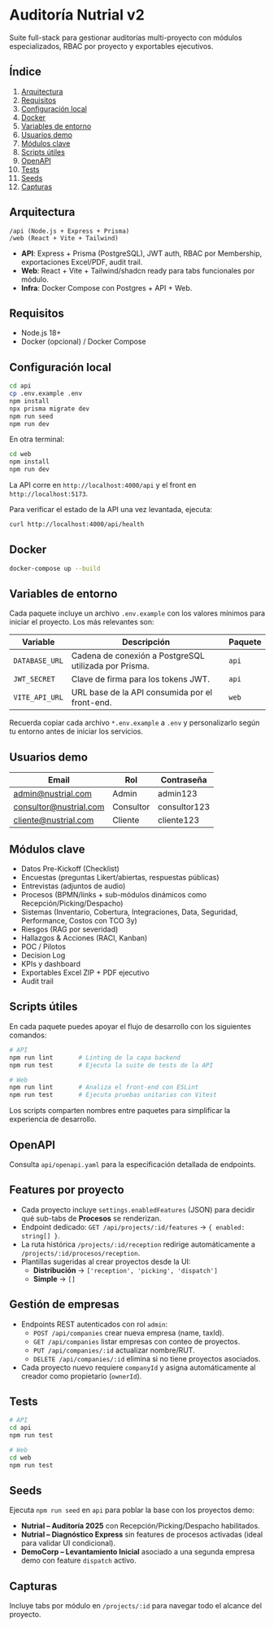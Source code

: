 # Auditoría Nutrial v2

Suite full-stack para gestionar auditorías multi-proyecto con módulos especializados, RBAC por proyecto y exportables ejecutivos.

## Índice

1. [Arquitectura](#arquitectura)
2. [Requisitos](#requisitos)
3. [Configuración local](#configuración-local)
4. [Docker](#docker)
5. [Variables de entorno](#variables-de-entorno)
6. [Usuarios demo](#usuarios-demo)
7. [Módulos clave](#módulos-clave)
8. [Scripts útiles](#scripts-útiles)
9. [OpenAPI](#openapi)
10. [Tests](#tests)
11. [Seeds](#seeds)
12. [Capturas](#capturas)

## Arquitectura

```
/api (Node.js + Express + Prisma)
/web (React + Vite + Tailwind)
```

- **API**: Express + Prisma (PostgreSQL), JWT auth, RBAC por Membership, exportaciones Excel/PDF, audit trail.
- **Web**: React + Vite + Tailwind/shadcn ready para tabs funcionales por módulo.
- **Infra**: Docker Compose con Postgres + API + Web.

## Requisitos

- Node.js 18+
- Docker (opcional) / Docker Compose

## Configuración local

```bash
cd api
cp .env.example .env
npm install
npx prisma migrate dev
npm run seed
npm run dev
```

En otra terminal:

```bash
cd web
npm install
npm run dev
```

La API corre en `http://localhost:4000/api` y el front en `http://localhost:5173`.

Para verificar el estado de la API una vez levantada, ejecuta:

```bash
curl http://localhost:4000/api/health
```

## Docker

```bash
docker-compose up --build
```

## Variables de entorno

Cada paquete incluye un archivo `.env.example` con los valores mínimos para iniciar el proyecto. Los más relevantes son:

| Variable | Descripción | Paquete |
| --- | --- | --- |
| `DATABASE_URL` | Cadena de conexión a PostgreSQL utilizada por Prisma. | `api` |
| `JWT_SECRET` | Clave de firma para los tokens JWT. | `api` |
| `VITE_API_URL` | URL base de la API consumida por el front-end. | `web` |

Recuerda copiar cada archivo `*.env.example` a `.env` y personalizarlo según tu entorno antes de iniciar los servicios.

## Usuarios demo

| Email | Rol | Contraseña |
| --- | --- | --- |
| admin@nustrial.com | Admin | admin123 |
| consultor@nustrial.com | Consultor | consultor123 |
| cliente@nustrial.com | Cliente | cliente123 |

## Módulos clave

- Datos Pre-Kickoff (Checklist)
- Encuestas (preguntas Likert/abiertas, respuestas públicas)
- Entrevistas (adjuntos de audio)
- Procesos (BPMN/links + sub-módulos dinámicos como Recepción/Picking/Despacho)
- Sistemas (Inventario, Cobertura, Integraciones, Data, Seguridad, Performance, Costos con TCO 3y)
- Riesgos (RAG por severidad)
- Hallazgos & Acciones (RACI, Kanban)
- POC / Pilotos
- Decision Log
- KPIs y dashboard
- Exportables Excel ZIP + PDF ejecutivo
- Audit trail

## Scripts útiles

En cada paquete puedes apoyar el flujo de desarrollo con los siguientes comandos:

```bash
# API
npm run lint       # Linting de la capa backend
npm run test       # Ejecuta la suite de tests de la API

# Web
npm run lint       # Analiza el front-end con ESLint
npm run test       # Ejecuta pruebas unitarias con Vitest
```

Los scripts comparten nombres entre paquetes para simplificar la experiencia de desarrollo.

## OpenAPI

Consulta `api/openapi.yaml` para la especificación detallada de endpoints.

## Features por proyecto

- Cada proyecto incluye `settings.enabledFeatures` (JSON) para decidir qué sub-tabs de **Procesos** se renderizan.
- Endpoint dedicado: `GET /api/projects/:id/features` → `{ enabled: string[] }`.
- La ruta histórica `/projects/:id/reception` redirige automáticamente a `/projects/:id/procesos/reception`.
- Plantillas sugeridas al crear proyectos desde la UI:
  - **Distribución** → `['reception', 'picking', 'dispatch']`
  - **Simple** → `[]`

## Gestión de empresas

- Endpoints REST autenticados con rol `admin`:
  - `POST /api/companies` crear nueva empresa (name, taxId).
  - `GET /api/companies` listar empresas con conteo de proyectos.
  - `PUT /api/companies/:id` actualizar nombre/RUT.
  - `DELETE /api/companies/:id` elimina si no tiene proyectos asociados.
- Cada proyecto nuevo requiere `companyId` y asigna automáticamente al creador como propietario (`ownerId`).

## Tests

```bash
# API
cd api
npm run test

# Web
cd web
npm run test
```

## Seeds

Ejecuta `npm run seed` en `api` para poblar la base con los proyectos demo:

- **Nutrial – Auditoría 2025** con Recepción/Picking/Despacho habilitados.
- **Nutrial – Diagnóstico Express** sin features de procesos activadas (ideal para validar UI condicional).
- **DemoCorp – Levantamiento Inicial** asociado a una segunda empresa demo con feature `dispatch` activo.

## Capturas

Incluye tabs por módulo en `/projects/:id` para navegar todo el alcance del proyecto.
